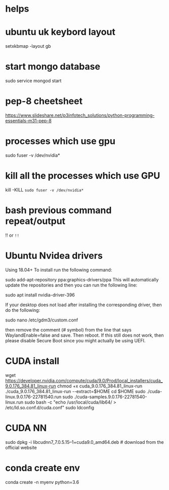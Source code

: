 # helps

# ubuntu uk keybord layout
setxkbmap -layout gb  

# start mongo database
sudo service mongod start

# pep-8 cheetsheet
https://www.slideshare.net/p3infotech_solutions/python-programming-essentials-m31-pep-8

# processes which use gpu
sudo fuser -v /dev/nvidia*
# kill all the processes which use GPU
kill -KILL `sudo fuser -v /dev/nvidia*`

# bash previous command repeat/output
!! or `!!`



# Ubuntu Nvidea drivers
Using 18.04+ To install run the following command:

sudo add-apt-repository ppa:graphics-drivers/ppa
This will automatically update the repositories and then you can run the following line:

sudo apt install nvidia-driver-396

If your desktop does not load after installing the corresponding driver, then do the following:

sudo nano /etc/gdm3/custom.conf

then remove the comment (# symbol) from the line that says
WaylandEnable=false and save. Then reboot. If this still does not work, then please disable Secure Boot since you might actually be using UEFI.

# CUDA install
wget https://developer.nvidia.com/compute/cuda/9.0/Prod/local_installers/cuda_9.0.176_384.81_linux-run
chmod +x cuda_9.0.176_384.81_linux-run
./cuda_9.0.176_384.81_linux-run --extract=$HOME
cd $HOME
sudo ./cuda-linux.9.0.176-22781540.run
sudo ./cuda-samples.9.0.176-22781540-linux.run
sudo bash -c "echo /usr/local/cuda/lib64/ > /etc/ld.so.conf.d/cuda.conf"
sudo ldconfig

# CUDA NN

sudo dpkg -i libcudnn7_7.0.5.15–1+cuda9.0_amd64.deb # download from the official website

# conda create env
conda create -n myenv python=3.6


